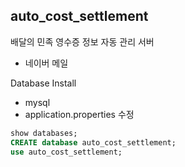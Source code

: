 ## auto_cost_settlement

배달의 민족 영수증 정보 자동 관리 서버
- 네이버 메일

Database Install
- mysql
- application.properties 수정
```Sql
show databases;
CREATE database auto_cost_settlement;
use auto_cost_settlement;
```
